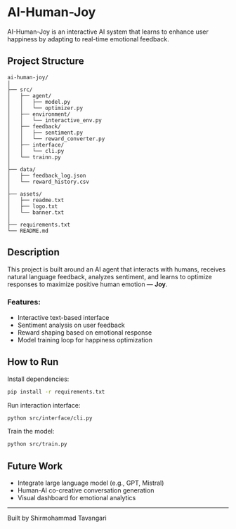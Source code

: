 # AI-Human-Joy 

AI-Human-Joy is an interactive AI system that learns to enhance user happiness by adapting to real-time emotional feedback.

##  Project Structure

```
ai-human-joy/
│
├── src/
│   ├── agent/
│   │   ├── model.py
│   │   └── optimizer.py
│   ├── environment/
│   │   └── interactive_env.py
│   ├── feedback/
│   │   ├── sentiment.py
│   │   └── reward_converter.py
│   ├── interface/
│   │   └── cli.py
│   └── trainn.py
│
├── data/
│   ├── feedback_log.json
│   └── reward_history.csv
│
├── assets/
│   ├── readme.txt
│   ├── logo.txt
│   └── banner.txt
│
├── requirements.txt
└── README.md
```

##  Description

This project is built around an AI agent that interacts with humans, receives natural language feedback, analyzes sentiment, and learns to optimize responses to maximize positive human emotion — **Joy**.

### Features:
- Interactive text-based interface
- Sentiment analysis on user feedback
- Reward shaping based on emotional response
- Model training loop for happiness optimization

##  How to Run

Install dependencies:

```bash
pip install -r requirements.txt
```

Run interaction interface:

```bash
python src/interface/cli.py
```

Train the model:

```bash
python src/train.py
```

##  Future Work

- Integrate large language model (e.g., GPT, Mistral)
- Human-AI co-creative conversation generation
- Visual dashboard for emotional analytics

---

Built by Shirmohammad Tavangari
